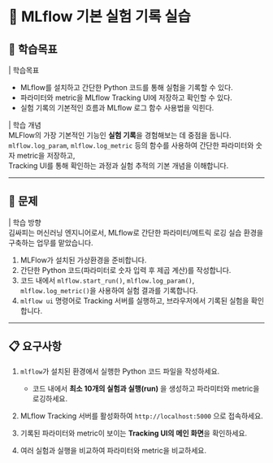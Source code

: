 # 📝 MLflow 기본 실험 기록 실습

## 🎯 학습목표
| 학습목표  
- MLflow를 설치하고 간단한 Python 코드를 통해 실험을 기록할 수 있다.  
- 파라미터와 metric을 MLflow Tracking UI에 저장하고 확인할 수 있다.  
- 실험 기록의 기본적인 흐름과 MLflow 로그 함수 사용법을 익힌다.  

| 학습 개념  
MLFlow의 가장 기본적인 기능인 **실험 기록**을 경험해보는 데 중점을 둡니다.  
`mlflow.log_param`, `mlflow.log_metric` 등의 함수를 사용하여 간단한 파라미터와 숫자 metric을 저장하고,  
Tracking UI를 통해 확인하는 과정과 실험 추적의 기본 개념을 이해합니다.  

---

## 📌 문제
| 학습 방향  
김싸피는 머신러닝 엔지니어로서, MLflow로 간단한 파라미터/메트릭 로깅 실습 환경을 구축하는 업무를 맡았습니다.  

1. MLFlow가 설치된 가상환경을 준비합니다.  
2. 간단한 Python 코드(파라미터로 숫자 입력 후 제곱 계산)를 작성합니다.  
3. 코드 내에서 `mlflow.start_run()`, `mlflow.log_param()`, `mlflow.log_metric()`을 사용하여 실험 결과를 기록합니다.  
4. `mlflow ui` 명령어로 Tracking 서버를 실행하고, 브라우저에서 기록된 실험을 확인합니다.  

---

## 📋 요구사항
1. `mlflow`가 설치된 환경에서 실행한 Python 코드 파일을 작성하세요.  
   - 코드 내에서 **최소 10개의 실험과 실행(run)** 을 생성하고 파라미터와 metric을 로깅하세요.  

2. MLflow Tracking 서버를 활성화하여 `http://localhost:5000` 으로 접속하세요.  

3. 기록된 파라미터와 metric이 보이는 **Tracking UI의 메인 화면**을 확인하세요.  

4. 여러 실험과 실행을 비교하여 파라미터와 metric을 비교하세요.  
